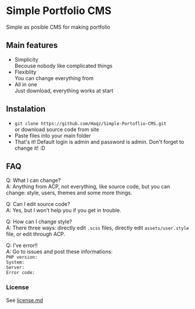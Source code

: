 <h1>
    <a id="Simple_Portfolio_CMS_1">Simple Portfolio CMS</a>
</h1>
<p>Simple as posible CMS for making portfolio</p>
<h2>
    <a id="Main_features_4"></a>
    Main features
</h2>

<ul>
    <li>
        Simplicity<br>
        Becouse nobody like complicated things
    </li>
    <li>
        Flexiblity<br>
        You can change everything from
    </li>
    <li>
        All in one<br>
        Just download, everything works at start
    </li>
</ul>

<h2>
    <a id="INSTALLATION_12"></a>
    Instalation
</h2>

<ul>
    <li>
        <code>git clone https://github.com/Haqz/Simple-Portoflio-CMS.git</code><br>
        or download source code from site
    </li>
    <li>
        Paste files into your main folder
    </li>
    <li>
        That's it! Default login is admin and password is admin. Don't forget to change it! :D 
    </li>
</ul>

<h2>
    <a id="FAQ_12"></a>
    FAQ
</h2>
<p>
    Q: What I can change?<br>
    A: Anything from ACP, not everything, like source code, but you can change: style, users, themes and some more things.
</p>
<p>
    Q: Can I edit source code?<br>
    A: Yes, but I won’t help you if you get in trouble.
</p>
<p>
    Q: How can I change style?<br>
    A: There three ways: directly edit <code>.scss</code> files, directly edit <code>assets/user.style</code> file, or edit through ACP.
</p>
<p>
    Q: I’ve error!!<br>
    A: Go to issues and post these informations:<br>
    <code>PHP version:</code><br>
    <code>System:</code><br>
    <code>Server:</code><br>
    <code>Error code:</code>
</p>
<h3><a id="License_29"></a>License</h3>
<p>See <a href="http://license.md">license.md</a></p>
